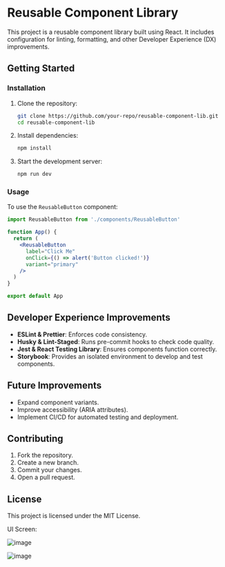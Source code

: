 # Reusable Component Library

This project is a reusable component library built using React. It includes configuration for linting, formatting, and other Developer Experience (DX) improvements.

## Getting Started

### Installation

1. Clone the repository:
   ```sh
   git clone https://github.com/your-repo/reusable-component-lib.git
   cd reusable-component-lib
   ```
2. Install dependencies:
   ```sh
   npm install
   ```
3. Start the development server:
   ```sh
   npm run dev
   ```

### Usage

To use the `ReusableButton` component:

```jsx
import ReusableButton from './components/ReusableButton'

function App() {
  return (
    <ReusableButton
      label="Click Me"
      onClick={() => alert('Button clicked!')}
      variant="primary"
    />
  )
}

export default App
```

## Developer Experience Improvements

- **ESLint & Prettier**: Enforces code consistency.
- **Husky & Lint-Staged**: Runs pre-commit hooks to check code quality.
- **Jest & React Testing Library**: Ensures components function correctly.
- **Storybook**: Provides an isolated environment to develop and test components.

## Future Improvements

- Expand component variants.
- Improve accessibility (ARIA attributes).
- Implement CI/CD for automated testing and deployment.

## Contributing

1. Fork the repository.
2. Create a new branch.
3. Commit your changes.
4. Open a pull request.

## License

This project is licensed under the MIT License.

UI Screen:

![image](https://github.com/user-attachments/assets/6ed958c5-5c7d-454e-8ee4-c6e41a5ee401)

![image](https://github.com/user-attachments/assets/b275745c-af95-45d2-b8e1-d886fb9fa470)


